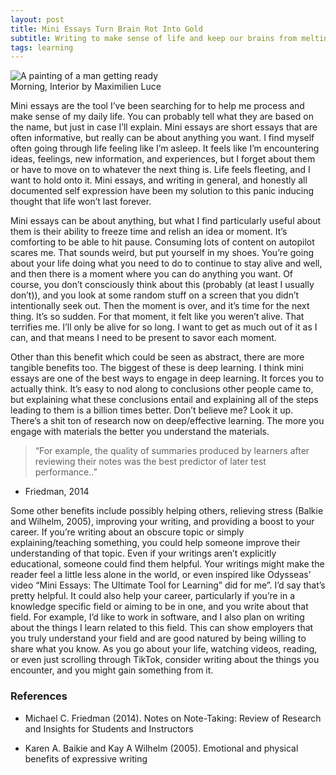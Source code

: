 ```yaml
---
layout: post
title: Mini Essays Turn Brain Rot Into Gold
subtitle: Writing to make sense of life and keep our brains from melting.
tags: learning
---
```


![A painting of a man getting ready](https://upload.wikimedia.org/wikipedia/commons/thumb/6/60/Morning%2C_Interior_-_Luce.jpeg/640px-Morning%2C_Interior_-_Luce.jpeg "Morning, Interior by Maximilien Luce")  
Morning, Interior by Maximilien Luce

Mini essays are the tool I’ve been searching for to help me process and make sense of my daily life. You can probably tell what they are based on the name, but just in case I’ll explain. Mini essays are short essays that are often informative, but really can be about anything you want. I find myself often going through life feeling like I’m asleep. It feels like I’m encountering ideas, feelings, new information, and experiences, but I forget about them or have to move on to whatever the next thing is. Life feels fleeting, and I want to hold onto it. Mini essays, and writing in general, and honestly all documented self expression have been my solution to this panic inducing thought that life won’t last forever.

Mini essays can be about anything, but what I find particularly useful about them is their ability to freeze time and relish an idea or moment. It’s comforting to be able to hit pause. Consuming lots of content on autopilot scares me. That sounds weird, but put yourself in my shoes. You’re going about your life doing what you need to do to continue to stay alive and well, and then there is a moment where you can do anything you want. Of course, you don’t consciously think about this (probably (at least I usually don’t)), and you look at some random stuff on a screen that you didn’t intentionally seek out. Then the moment is over, and it’s time for the next thing. It’s so sudden. For that moment, it felt like you weren’t alive. That terrifies me. I’ll only be alive for so long. I want to get as much out of it as I can, and that means I need to be present to savor each moment.

Other than this benefit which could be seen as abstract, there are more tangible benefits too. The biggest of these is deep learning. I think mini essays are one of the best ways to engage in deep learning. It forces you to actually think. It’s easy to nod along to conclusions other people came to, but explaining what these conclusions entail and explaining all of the steps leading to them is a billion times better. Don’t believe me? Look it up. There’s a shit ton of research now on deep/effective learning. The more you engage with materials the better you understand the materials.

> “For example, the quality of summaries produced by learners after reviewing their notes was the best predictor of later test performance..”
- Friedman, 2014

Some other benefits include possibly helping others, relieving stress (Balkie and Wilhelm, 2005), improving your writing, and providing a boost to your career. If you’re writing about an obscure topic or simply explaining/teaching something, you could help someone improve their understanding of that topic. Even if your writings aren’t explicitly educational, someone could find them helpful. Your writings might make the reader feel a little less alone in the world, or even inspired like Odysseas’ video “Mini Essays: The Ultimate Tool for Learning” did for me”. I’d say that’s pretty helpful. It could also help your career, particularly if you’re in a knowledge specific field or aiming to be in one, and you write about that field. For example, I’d like to work in software, and I also plan on writing about the things I learn related to this field. This can show employers that you truly understand your field and are good natured by being willing to share what you know. As you go about your life, watching videos, reading, or even just scrolling through TikTok, consider writing about the things you encounter, and you might gain something from it.

### References

- Michael C. Friedman (2014). Notes on Note-Taking: Review of Research and Insights for Students and Instructors

- Karen A. Baikie and Kay A Wilhelm (2005). Emotional and physical benefits of expressive writing
